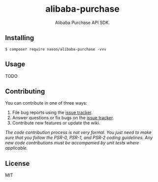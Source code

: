 <h1 align="center"> alibaba-purchase </h1>

<p align="center"> Alibaba Purchase API SDK.</p>


## Installing

```shell
$ composer require nason/alibaba-purchase -vvv
```

## Usage

TODO

## Contributing

You can contribute in one of three ways:

1. File bug reports using the [issue tracker](https://github.com/nason/alibaba-purchase/issues).
2. Answer questions or fix bugs on the [issue tracker](https://github.com/nason/alibaba-purchase/issues).
3. Contribute new features or update the wiki.

_The code contribution process is not very formal. You just need to make sure that you follow the PSR-0, PSR-1, and PSR-2 coding guidelines. Any new code contributions must be accompanied by unit tests where applicable._

## License

MIT